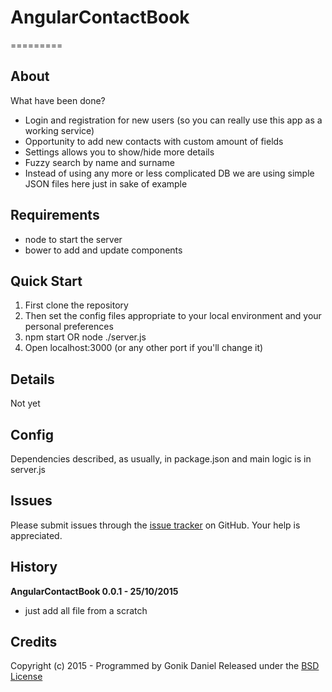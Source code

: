 # AngularContactBook
=========

## About ##

What have been done?

- Login and registration for new users (so you can really use this app as a working service)
- Opportunity to add new contacts with custom amount of fields
- Settings allows you to show/hide more details
- Fuzzy search by name and surname
- Instead of using any more or less complicated DB we are using simple JSON files here just in sake of example


## Requirements ##

- node to start the server
- bower to add and update components

## Quick Start ##

1. First clone the repository
2. Then set the config files appropriate to your local environment and your personal preferences
3. npm start OR node ./server.js
4. Open localhost:3000 (or any other port if you'll change it)


## Details ##
Not yet

## Config ##
Dependencies described, as usually, in package.json and main logic is in server.js

## Issues ##

Please submit issues through the [issue tracker](https://github.com/GonikDaniel/AngularContactBook/issues) on GitHub. Your help is appreciated.

## History ##

**AngularContactBook 0.0.1 - 25/10/2015**

- just add all file from a scratch

## Credits ##

Copyright (c) 2015 - Programmed by Gonik Daniel
Released under the [BSD License](http://www.opensource.org/licenses/bsd-license.php)


